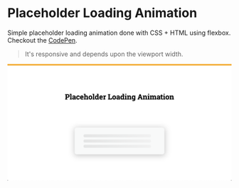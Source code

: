 # Placeholder Loading Animation

Simple placeholder loading animation done with CSS + HTML using flexbox. Checkout the [CodePen](https://codepen.io/saqibameen/pen/qBWGjqo).

> It's responsive and depends upon the viewport width.

![Placeholder Loading Animation](./screenshot/placeholder-loading-animation.png)
